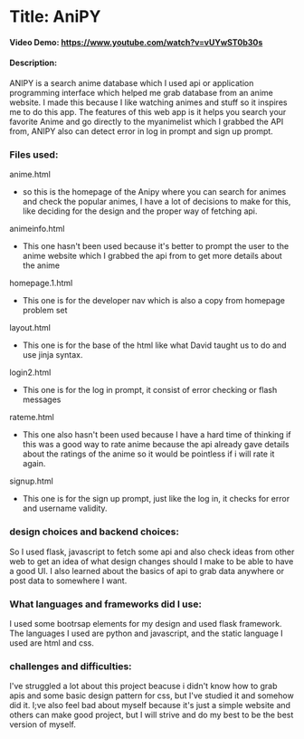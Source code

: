 # Title: AniPY
#### Video Demo:  <https://www.youtube.com/watch?v=vUYwST0b30s>
#### Description:
 ANIPY is a search anime database which I used api or application programming interface which helped me grab database from an anime website.
 I made this because I like watching animes and stuff so it inspires me to do this app. The features of this web app is it helps you search your
 favorite Anime and go directly to the myanimelist which I grabbed the API from, ANIPY also can detect error in log in prompt
 and sign up prompt.

### Files used:

anime.html
- so this is the homepage of the Anipy where you can search for animes and check the popular animes, I have a lot of decisions to make for this, like
deciding for the design and the proper way of fetching api.

animeinfo.html
- This one hasn't been used because it's better to prompt the user to the anime website which I grabbed the api from to get more details about the anime

homepage.1.html
- This one is for the developer nav which is also a copy from homepage problem set


layout.html
- This one is for the base of the html like what David taught us to do and use jinja syntax.

login2.html
- This one is for the log in prompt, it consist of error checking or flash messages

rateme.html
- This one also hasn't been used because I have a hard time of thinking if this was a good way to rate anime because the api already gave details about the
ratings of the anime so it would be pointless if i will rate it again.

signup.html
- This one is for the sign up prompt, just like the log in, it checks for error and username validity.

### design choices and backend choices:

So I used flask, javascript to fetch some api and also check ideas from other web to get an idea of what design changes should I make to 
be able to have a good UI. I also learned about the basics of api to grab data anywhere or post data to somewhere I want.

### What languages and frameworks did I use:

I used some bootrsap elements for my design and used flask framework. The languages I used are python and javascript, and the static language I used are html and css. 


### challenges and difficulties: 

I've struggled a lot about this project beacuse i didn't know how to grab apis and some basic design pattern for css, but I've studied it and somehow did it. I;ve also feel 
bad about myself because it's just a simple website and others can make good project, but I will strive and do my best to be the best version of myself.
